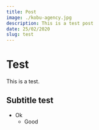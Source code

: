 ```yaml
---
title: Post
image: ./kobu-agency.jpg
description: This is a test post
date: 25/02/2020
slug: test
---
```


# Test

This is a test.

## Subtitle test

* Ok
  * Good